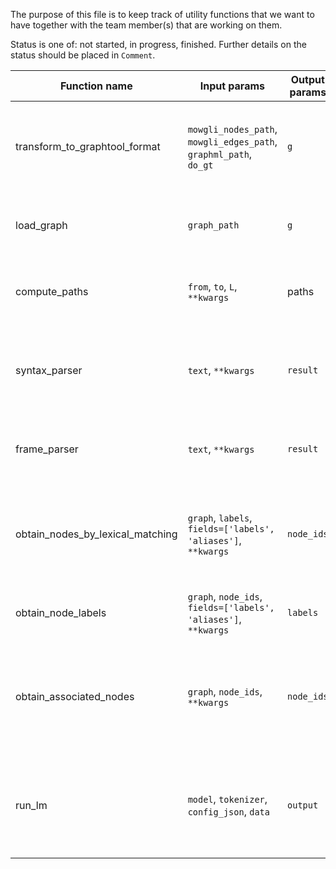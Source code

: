 The purpose of this file is to keep track of utility functions that we want to have together with the team member(s) that are working on them.

Status is one of: not started, in progress, finished. Further details on the status should be placed in `Comment`.

| Function name | Input params | Output params | Function description | Contributor(s) | Status | Comment | File |
| ------------- | ------------- | ------------- | -------------------------- | ------------- | ------------- | ------------- | ------------- |
| transform_to_graphtool_format | `mowgli_nodes_path`, `mowgli_edges_path`, `graphml_path`, `do_gt` | `g` | Load nodes and edges from the MOWGLI structure into graph-ml formats. | Ehsan | implemented v1 | | `utils/gt/io_utils.py` |
| load_graph | `graph_path` | `g` | Load an existing graph in GT or graphml format. | Ehsan | implemented v1 | | `utils/gt/io_utils.py` |
| compute_paths | `from`, `to`, `L`, `**kwargs` | paths | Efficiently compute paths of max length `L` from one node to another. | | | | 
| syntax_parser | `text`, `**kwargs` | `result` | Parse provided text to produce a resulting SRL-like output, e.g., using HCI's parser. | | | |
| frame_parser | `text`, `**kwargs` | `result` | Parse provided text to produce a resulting output mapped to FrameNet. | | | |
| obtain_nodes_by_lexical_matching | `graph`, `labels`, `fields=['labels', 'aliases']`, `**kwargs` | `node_ids` | Obtain list of node IDs based on lexical matching of a bunch of labels over the fields "labels" and/or "aliases". | | | |
| obtain_node_labels | `graph`, `node_ids`, `fields=['labels', 'aliases']`, `**kwargs` | `labels` | Obtain node labels based on a list of node IDs. | | | |
| obtain_associated_nodes | `graph`, `node_ids`, `**kwargs` | `node_ids` | Obtain list of node IDs that are directly connected with the nodes in `node_ids` (either as subjects or objects). | | | |
| run_lm | `model`, `tokenizer`, `config_json`, `data` | `output` | Run a language model on the sentences in `data`, and produce a list of representations called `output`. | | | |
